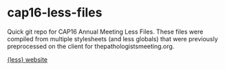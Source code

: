 # cap16-less-files
Quick git repo for CAP16 Annual Meeting Less Files. These files were compiled from multiple stylesheets (and less globals) that were previously preprocessed on the client for thepathologistsmeeting.org.

[{less} website](http://lesscss.org/)
